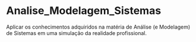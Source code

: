 # Analise_Modelagem_Sistemas
Aplicar os conhecimentos adquiridos na matéria de Análise (e Modelagem) de Sistemas em  uma simulação da realidade profissional. 
